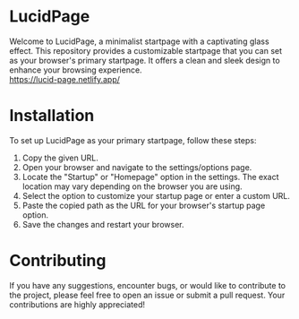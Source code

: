 # LucidPage
Welcome to LucidPage, a minimalist startpage with a captivating glass effect. This repository provides a customizable startpage that you can set as your browser's 
primary startpage. It offers a clean and sleek design to enhance your browsing experience.                                                                           
 https://lucid-page.netlify.app/

# Installation
To set up LucidPage as your primary startpage, follow these steps:
1.	Copy the given URL.
2.	Open your browser and navigate to the settings/options page.
3.	Locate the "Startup" or "Homepage" option in the settings. The exact location may vary depending on the browser you are using.
4.	Select the option to customize your startup page or enter a custom URL.
5.	Paste the copied path as the URL for your browser's startup page option.
6.	Save the changes and restart your browser.

# Contributing
If you have any suggestions, encounter bugs, or would like to contribute to the project, please feel free to open an issue or submit a pull request. Your contributions are highly appreciated!


